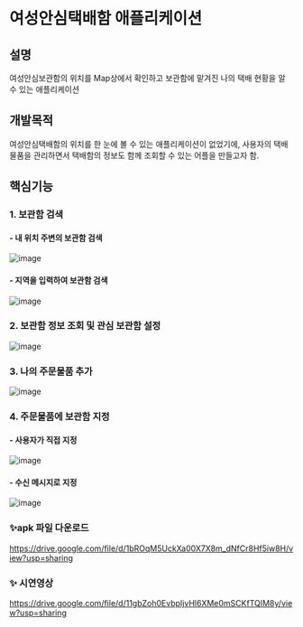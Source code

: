 # 여성안심택배함 애플리케이션
## 설명
여성안심보관함의 위치를 Map상에서 확인하고 보관함에 맡겨진 나의 택배 현황을 알 수 있는 애플리케이션

## 개발목적
여성안심택배함의 위치를 한 눈에 볼 수 있는 애플리케이션이 없었기에,
사용자의 택배 물품을 관리하면서 택배함의 정보도 함께 조회할 수 있는 어플을 만들고자 함.

## 핵심기능
### 1. 보관함 검색
#### - 내 위치 주변의 보관함 검색
![image](https://user-images.githubusercontent.com/61769743/111615359-f88aa200-8823-11eb-920b-23dd7e942fa1.png)

#### - 지역을 입력하여 보관함 검색
![image](https://user-images.githubusercontent.com/61769743/111615499-296ad700-8824-11eb-8a1e-194596591259.png)

### 2. 보관함 정보 조회 및 관심 보관함 설정
![image](https://user-images.githubusercontent.com/61769743/111615662-5cad6600-8824-11eb-9172-adfecb78c63c.png)

### 3. 나의 주문물품 추가
![image](https://user-images.githubusercontent.com/61769743/111615781-79e23480-8824-11eb-82c4-5249eba3be32.png)

### 4. 주문물품에 보관함 지정
#### - 사용자가 직접 지정
![image](https://user-images.githubusercontent.com/61769743/111615955-abf39680-8824-11eb-99f5-74cc7cbc99bf.png)

#### - 수신 메시지로 지정
![image](https://user-images.githubusercontent.com/61769743/111616097-d7768100-8824-11eb-99b8-bcb09c4bbb6a.png)


### ✨apk 파일 다운로드
https://drive.google.com/file/d/1bROqM5UckXa00X7X8m_dNfCr8Hf5iw8H/view?usp=sharing

### ✨ 시연영상
https://drive.google.com/file/d/11gbZoh0EvbpIjvHl6XMe0mSCKfTQIM8y/view?usp=sharing
